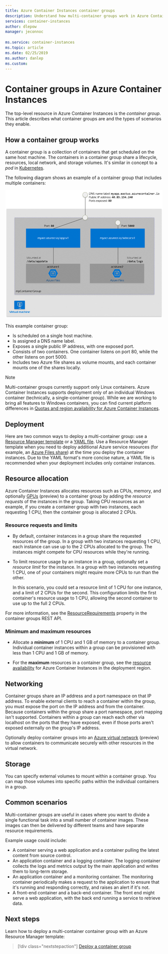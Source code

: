 ```yaml
---
title: Azure Container Instances container groups
description: Understand how multi-container groups work in Azure Container Instances
services: container-instances
author: dlepow
manager: jeconnoc

ms.service: container-instances
ms.topic: article
ms.date: 02/25/2019
ms.author: danlep
ms.custom:
---
```


# Container groups in Azure Container Instances

The top-level resource in Azure Container Instances is the *container group*. This article describes what container groups are and the types of scenarios they enable.

## How a container group works

A container group is a collection of containers that get scheduled on the same host machine. The containers in a container group share a lifecycle, resources, local network, and storage volumes. It's similar in concept to a *pod* in [Kubernetes][kubernetes-pod].

The following diagram shows an example of a container group that includes multiple containers:

![Container groups diagram][container-groups-example]

This example container group:

* Is scheduled on a single host machine.
* Is assigned a DNS name label.
* Exposes a single public IP address, with one exposed port.
* Consists of two containers. One container listens on port 80, while the other listens on port 5000.
* Includes two Azure file shares as volume mounts, and each container mounts one of the shares locally.

> [!NOTE]
> Multi-container groups currently support only Linux containers. Azure Container Instances supports deployment only of an individual Windows container (technically, a single-container group). While we are working to bring all features to Windows containers, you can find current platform differences in [Quotas and region availability for Azure Container Instances](container-instances-quotas.md).

## Deployment

Here are two common ways to deploy a multi-container group: use a [Resource Manager template][resource-manager template] or a [YAML file][yaml-file]. Use a Resource Manager template when you need to deploy additional Azure service resources (for example, an [Azure Files share][azure-files]) at the time you deploy the container instances. Due to the YAML format's more concise nature, a YAML file is recommended when your deployment includes only container instances.

## Resource allocation

Azure Container Instances allocates resources such as CPUs, memory, and optionally [GPUs][gpus] (preview) to a container group by adding the *resource requests* of the instances in the group. Taking CPU resources as an example, if you create a container group with two instances, each requesting 1 CPU, then the container group is allocated 2 CPUs.

### Resource requests and limits

* By default, container instances in a group share the requested resources of the group. In a group with two instances requesting 1 CPU, each instance can use up to the 2 CPUs allocated to the group. The instances might compete for CPU resources while they're running.

* To limit resource usage by an instance in a group, optionally set a *resource limit* for the instance. In a group with two instances requesting 1 CPU, one of your containers might require more CPUs to run than the other.

  In this scenario, you could set a resource limit of 1 CPU for one instance, and a limit of 2 CPUs for the second. This configuration limits the first container's resource usage to 1 CPU, allowing the second container to use up to the full 2 CPUs.

For more information, see the [ResourceRequirements][resource-requirements] property in the container groups REST API.

### Minimum and maximum resources

* Allocate a **minimum** of 1 CPU and 1 GB of memory to a container group. Individual container instances within a group can be provisioned with less than 1 CPU and 1 GB of memory. 

* For the **maximum** resources in a container group, see the [resource availability][aci-region-availability] for Azure Container Instances in the deployment region.

## Networking

Container groups share an IP address and a port namespace on that IP address. To enable external clients to reach a container within the group, you must expose the port on the IP address and from the container. Because containers within the group share a port namespace, port mapping isn't supported. Containers within a group can reach each other via localhost on the ports that they have exposed, even if those ports aren't exposed externally on the group's IP address.

Optionally deploy container groups into an [Azure virtual network](virtual-network) (preview) to allow containers to communicate securely with other resources in the virtual network.

## Storage

You can specify external volumes to mount within a container group. You can map those volumes into specific paths within the individual containers in a group.

## Common scenarios

Multi-container groups are useful in cases where you want to divide a single functional task into a small number of container images. These images can then be delivered by different teams and have separate resource requirements.

Example usage could include:

* A container serving a web application and a container pulling the latest content from source control.
* An application container and a logging container. The logging container collects the logs and metrics output by the main application and writes them to long-term storage.
* An application container and a monitoring container. The monitoring container periodically makes a request to the application to ensure that it's running and responding correctly, and raises an alert if it's not.
* A front-end container and a back-end container. The front end might serve a web application, with the back end running a service to retrieve data. 

## Next steps

Learn how to deploy a multi-container container group with an Azure Resource Manager template:

> [!div class="nextstepaction"]
> [Deploy a container group][resource-manager template]

<!-- IMAGES -->
[container-groups-example]: ./media/container-instances-container-groups/container-groups-example.png

<!-- LINKS - External -->
[dcos-pod]: https://dcos.io/docs/1.10/deploying-services/pods/
[kubernetes-pod]: https://kubernetes.io/docs/concepts/workloads/pods/pod/

<!-- LINKS - Internal -->
[resource-manager template]: container-instances-multi-container-group.md
[yaml-file]: container-instances-multi-container-yaml.md
[aci-region-availability]: https://aka.ms/aci/regions
[resource-requirements]: /rest/api/container-instances/containergroups/createorupdate#resourcerequirements
[azure-files]: container-instances-volume-azure-files.md
[virtual-network]: container-instances-vnet.md
[gpus]: container-instances-gpu.md